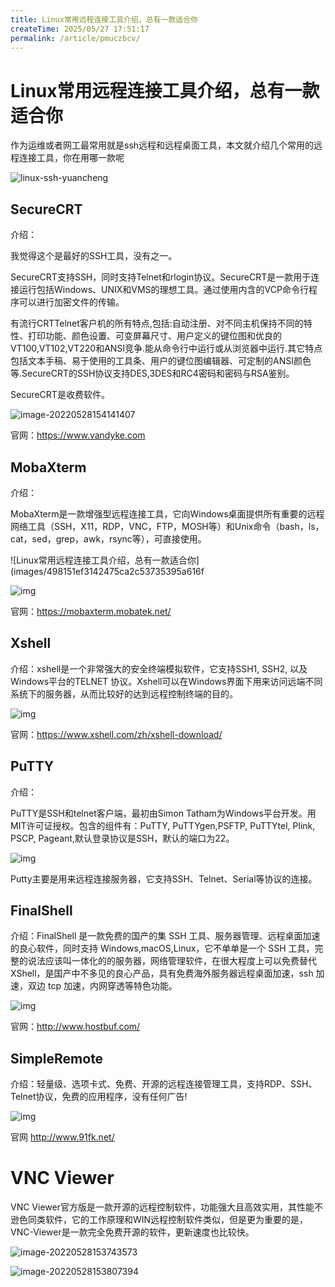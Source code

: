 ```yaml
---
title: Linux常用远程连接工具介绍，总有一款适合你
createTime: 2025/05/27 17:51:17
permalink: /article/pmuczbcv/
---
```

# Linux常用远程连接工具介绍，总有一款适合你

作为运维或者网工最常用就是ssh远程和远程桌面工具，本文就介绍几个常用的远程连接工具，你在用哪一款呢

![linux-ssh-yuancheng](https://imgoss.xgss.net/picgo/linux-ssh-yuancheng.jpg?aliyun)

## SecureCRT

介绍：

我觉得这个是最好的SSH工具，没有之一。

SecureCRT支持SSH，同时支持Telnet和rlogin协议。SecureCRT是一款用于连接运行包括Windows、UNIX和VMS的理想工具。通过使用内含的VCP命令行程序可以进行加密文件的传输。

有流行CRTTelnet客户机的所有特点,包括:自动注册、对不同主机保持不同的特性、打印功能、颜色设置、可变屏幕尺寸、用户定义的键位图和优良的VT100,VT102,VT220和ANSI竞争.能从命令行中运行或从浏览器中运行.其它特点包括文本手稿、易于使用的工具条、用户的键位图编辑器、可定制的ANSI颜色等.SecureCRT的SSH协议支持DES,3DES和RC4密码和密码与RSA鉴别。

SecureCRT是收费软件。

![image-20220528154141407](https://imgoss.xgss.net/picgo/image-20220528154141407.png?aliyun)

官网：https://www.vandyke.com



## MobaXterm

介绍：

MobaXterm是一款增强型远程连接工具，它向Windows桌面提供所有重要的远程网络工具（SSH，X11，RDP，VNC，FTP，MOSH等）和Unix命令（bash，ls，cat，sed，grep，awk，rsync等），可直接使用。

![Linux常用远程连接工具介绍，总有一款适合你](images/498151ef3142475ca2c53735395a616f

![img](https://imgoss.xgss.net/picgo/1618375433182590.png?aliyun)

官网：https://mobaxterm.mobatek.net/



## Xshell

介绍：xshell是一个非常强大的安全终端模拟软件，它支持SSH1, SSH2, 以及Windows平台的TELNET 协议。Xshell可以在Windows界面下用来访问远端不同系统下的服务器，从而比较好的达到远程控制终端的目的。

![img](https://imgoss.xgss.net/picgo/p-xshell7-top-zh.png?aliyun)

官网：https://www.xshell.com/zh/xshell-download/



## PuTTY

介绍：

PuTTY是SSH和telnet客户端，最初由Simon Tatham为Windows平台开发。用MIT许可证授权。包含的组件有：PuTTY, PuTTYgen,PSFTP, PuTTYtel, Plink, PSCP, Pageant,默认登录协议是SSH，默认的端口为22。

![img](https://imgoss.xgss.net/picgo/8ae1c99a6ad9fa91968b511ad5a3ec17.jpg?aliyun)

Putty主要是用来远程连接服务器，它支持SSH、Telnet、Serial等协议的连接。





## FinalShell

介绍：FinalShell 是一款免费的国产的集 SSH 工具、服务器管理、远程桌面加速的良心软件，同时支持 Windows,macOS,Linux，它不单单是一个 SSH 工具，完整的说法应该叫一体化的的服务器，网络管理软件，在很大程度上可以免费替代 XShell，是国产中不多见的良心产品，具有免费海外服务器远程桌面加速，ssh 加速，双边 tcp 加速，内网穿透等特色功能。

![img](https://imgoss.xgss.net/picgo/faedab64034f78f0af62b11a9c65915db2191c4e.png?aliyun)



官网：http://www.hostbuf.com/

## SimpleRemote

介绍：轻量级、选项卡式、免费、开源的远程连接管理工具，支持RDP、SSH、Telnet协议，免费的应用程序，没有任何广告!

![img](https://imgoss.xgss.net/picgo/Recorder.png?aliyun)

官网 http://www.91fk.net/



# VNC Viewer

VNC Viewer官方版是一款开源的远程控制软件，功能强大且高效实用，其性能不逊色同类软件，它的工作原理和WIN远程控制软件类似，但是更为重要的是，VNC-Viewer是一款完全免费开源的软件，更新速度也比较快。

![image-20220528153743573](https://imgoss.xgss.net/picgo/image-20220528153743573.png?aliyun)

![image-20220528153807394](https://imgoss.xgss.net/picgo/image-20220528153807394.png?aliyun)
